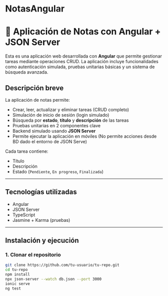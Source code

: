 # NotasAngular

# 📝 Aplicación de Notas con Angular + JSON Server

Esta es una aplicación web desarrollada con **Angular** que permite gestionar tareas mediante operaciones CRUD. La aplicación incluye funcionalidades como autenticación simulada, pruebas unitarias básicas y un sistema de búsqueda avanzada.

## Descripción breve

La aplicación de notas permite:

-  Crear, leer, actualizar y eliminar tareas (CRUD completo)
-  Simulación de inicio de sesión (login simulado)
-  Búsqueda por **estado**, **título** y **descripción** de las tareas
-  Pruebas unitarias en 2 componentes clave
-  Backend simulado usando **JSON Server**
-  Permite ejecutar la aplicación en móviles (No permite acciones desde BD dado el entorno de JSON Serve)

Cada tarea contiene:

- Título
- Descripción
- Estado (`Pendiente`, `En progreso`, `Finalizada`)

---

## Tecnologías utilizadas

- Angular
- JSON Server
- TypeScript
- Jasmine + Karma (pruebas)

---

## Instalación y ejecución

### 1. Clonar el repositorio

```bash
git clone https://github.com/tu-usuario/tu-repo.git
cd tu-repo
npm install
npx json-server --watch db.json --port 3000
ionic serve
ng test
